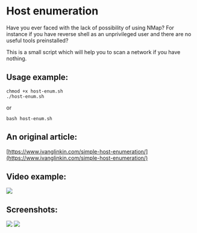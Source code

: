 # Host enumeration

Have you ever faced with the lack of possibility of using NMap? For instance if you have reverse shell as an unprivileged user and there are no useful tools preinstalled?

This is a small script which will help you to scan a network if you have nothing.

Usage example:
--------------
```
chmod +x host-enum.sh
./host-enum.sh
```
or
```
bash host-enum.sh
```


An original article:
--------------------
[https://www.ivanglinkin.com/simple-host-enumeration/](https://www.ivanglinkin.com/simple-host-enumeration/)


Video example:
--------------
![](https://www.ivanglinkin.com/wp-content/uploads/2020/09/host_enum.gif)


Screenshots:
------------
![](https://www.ivanglinkin.com/wp-content/uploads/2020/09/host-enum-2-subnets.png)
![](https://www.ivanglinkin.com/wp-content/uploads/2020/09/host-enum-none.png)
